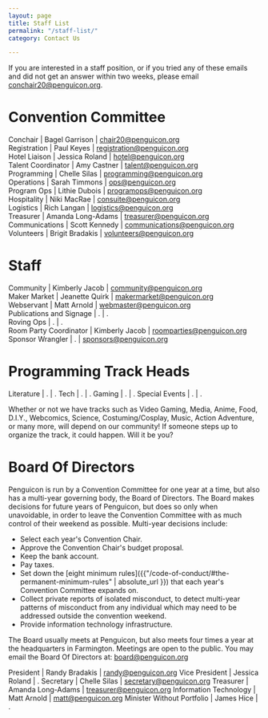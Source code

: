 ```yaml
---
layout: page
title: Staff List
permalink: "/staff-list/"
category: Contact Us

---
```

If you are interested in a staff position, or if you tried any of these emails and did not get an answer within two weeks, please email conchair20@penguicon.org.

# Convention Committee

Conchair | Bagel Garrison | chair20@penguicon.org   
Registration | Paul Keyes | registration@penguicon.org   
Hotel Liaison | Jessica Roland | hotel@penguicon.org   
Talent Coordinator | Amy Castner | talent@penguicon.org  
Programming | Chelle Silas | programming@penguicon.org   
Operations | Sarah Timmons | ops@penguicon.org   
Program Ops | Lithie Dubois | programops@penguicon.org   
Hospitality | Niki MacRae | consuite@penguicon.org  
Logistics | Rich Langan | logistics@penguicon.org  
Treasurer | Amanda Long-Adams | treasurer@penguicon.org  
Communications | Scott Kennedy | communications@penguicon.org  
Volunteers | Brigit Bradakis | volunteers@penguicon.org

# Staff

Community | Kimberly Jacob | community@penguicon.org  
Maker Market | Jeanette Quirk | makermarket@penguicon.org  
Webservant | Matt Arnold | webmaster@penguicon.org   
Publications and Signage | . | .   
Roving Ops | . | .  
Room Party Coordinator | Kimberly Jacob | roomparties@penguicon.org  
Sponsor Wrangler | . | sponsors@penguicon.org

# Programming Track Heads

Literature | . | .
Tech | . | .
Gaming | . | .
Special Events | . | .

Whether or not we have tracks such as Video Gaming, Media, Anime, Food, D.I.Y., Webcomics, Science, Costuming/Cosplay, Music, Action Adventure, or many more, will depend on our community! If someone steps up to organize the track, it could happen. Will it be you?

# Board Of Directors

Penguicon is run by a Convention Committee for one year at a time, but also has a multi-year governing body, the Board of Directors. The Board makes decisions for future years of Penguicon, but does so only when unavoidable, in order to leave the Convention Committee with as much control of their weekend as possible. Multi-year decisions include:

* Select each year's Convention Chair.
* Approve the Convention Chair's budget proposal.
* Keep the bank account.
* Pay taxes.
* Set down the \[eight minimum rules\]({{"/code-of-conduct/#the-permanent-minimum-rules" | absolute_url }}) that each year's Convention Committee expands on.
* Collect private reports of isolated misconduct, to detect multi-year patterns of misconduct from any individual which may need to be addressed outside the convention weekend.
* Provide information technology infrastructure.

The Board usually meets at Penguicon, but also meets four times a year at the headquarters in Farmington. Meetings are open to the public. You may email the Board Of Directors at: board@penguicon.org

President | Randy Bradakis | randy@penguicon.org
Vice President | Jessica Roland | .
Secretary | Chelle Silas | secretary@penguicon.org
Treasurer | Amanda Long-Adams | treasurer@penguicon.org
Information Technology | Matt Arnold | matt@penguicon.org
Minister Without Portfolio | James Hice | .